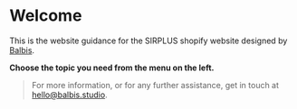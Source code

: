 # Welcome

This is the website guidance for the SIRPLUS shopify website designed by [Balbis](https://balbis.studio).

**Choose the topic you need from the menu on the left.**

> For more information, or for any further assistance, get in touch at [hello@balbis.studio](mailto:hello@balbis.studio).